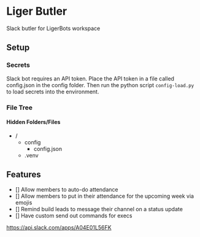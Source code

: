 # Liger Butler
Slack butler for LigerBots workspace

## Setup

### Secrets
Slack bot requires an API token. Place the API token in a file called config.json in the config folder. Then run the python script `config-load.py` to load secrets into the environment.

### File Tree

#### Hidden Folders/Files
- /
    - config
        - config.json
    - .venv

 
## Features
- [] Allow members to auto-do attendance
- [] Allow members to put in their attendance for the upcoming week via emojis
- [] Remind build leads to message their channel on a status update
- [] Have custom send out commands for execs


https://api.slack.com/apps/A04E01L56FK